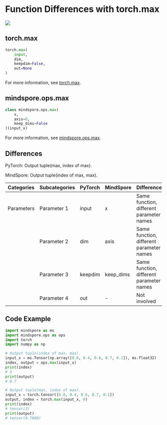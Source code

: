 # Function Differences with torch.max

<a href="https://gitee.com/mindspore/docs/blob/master/docs/mindspore/source_en/note/api_mapping/pytorch_diff/max.md" target="_blank"><img src="https://mindspore-website.obs.cn-north-4.myhuaweicloud.com/website-images/master/resource/_static/logo_source_en.png"></a>

## torch.max

```python
torch.max(
    input,
    dim,
    keepdim=False,
    out=None
)
```

For more information, see [torch.max](https://pytorch.org/docs/1.8.1/torch.html#torch.max).

## mindspore.ops.max

```python
class mindspore.ops.max(
    x,
    axis=0,
    keep_dims=False
)(input_x)
```

For more information, see [mindspore.ops.max](https://mindspore.cn/docs/en/master/api_python/ops/mindspore.ops.max.html).

## Differences

PyTorch: Output tuple(max, index of max).

MindSpore: Output tuple(index of max, max).

| Categories | Subcategories |PyTorch | MindSpore | Difference |
| ---- | ----- | ------- | --------- | ------------- |
|Parameters | Parameter 1 | input        | x       | Same function, different parameter names |
|      | Parameter 2 | dim       | axis      | Same function, different parameter names |
|      | Parameter 3 | keepdim |  keep_dims   | Same function, different parameter names|
| | Parameter 4 | out | - | Not involved |

## Code Example

```python
import mindspore as ms
import mindspore.ops as ops
import torch
import numpy as np

# Output tuple(index of max, max).
input_x = ms.Tensor(np.array([0.0, 0.4, 0.6, 0.7, 0.1]), ms.float32)
index, output = ops.max(input_x)
print(index)
# 3
print(output)
# 0.7

# Output tuple(max, index of max).
input_x = torch.tensor([0.0, 0.4, 0.6, 0.7, 0.1])
output, index = torch.max(input_x, 0)
print(index)
# tensor(3)
print(output)
# tensor(0.7000)
```
